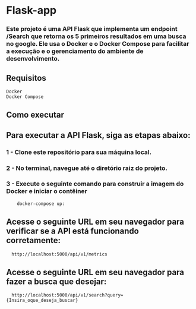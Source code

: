# Flask-app

### Este projeto é uma API Flask que implementa um endpoint /Search que retorna os 5 primeiros resultados em uma busca no google. Ele usa o Docker e o Docker Compose para facilitar a execução e o gerenciamento do ambiente de desenvolvimento.

## Requisitos
    Docker
    Docker Compose

## Como executar
## Para executar a API Flask, siga as etapas abaixo:

### 1 - Clone este repositório para sua máquina local.
### 2 - No terminal, navegue até o diretório raiz do projeto.
### 3 - Execute o seguinte comando para construir a imagem do Docker e iniciar o contêiner 
        docker-compose up:

## Acesse o seguinte URL em seu navegador para verificar se a API está funcionando corretamente: 
      http://localhost:5000/api/v1/metrics
## Acesse o seguinte URL em seu navegador para fazer a busca que desejar: 
      http://localhost:5000/api/v1/search?query={Insira_oque_deseja_buscar}
      
